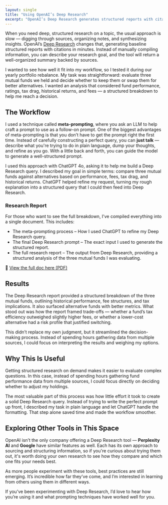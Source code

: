 ```yaml
---
layout: single
title: "Using OpenAI’s Deep Research"
excerpt: "OpenAI’s Deep Research generates structured reports with citations in minutes, making research faster and more efficient. I tested it for portfolio analysis, using meta-prompting to refine my queries. Here’s how it streamlined my decision-making and how you can use it too."
---
```


When you need deep, structured research on a topic, the usual approach is slow — digging through sources, organizing notes, and synthesizing insights. OpenAI’s [Deep Research](https://openai.com/index/introducing-deep-research/) changes that, generating baseline structured reports with citations in minutes. Instead of manually compiling information, you can describe your research goal, and the tool will return a well-organized summary backed by sources.  

I wanted to see how well it fit into my workflow, so I tested it during our yearly portfolio rebalance. My task was straightforward: evaluate three mutual funds we held and decide whether to keep them or swap them for better alternatives. I wanted an analysis that considered fund performance, ratings, tax drag, historical returns, and fees — a structured breakdown to help me reach a decision.  

## The Workflow  

I used a technique called **meta-prompting**, where you ask an LLM to help craft a prompt to use as a follow-on prompt. One of the biggest advantages of meta-prompting is that you don’t have to get the prompt right the first time. Instead of carefully constructing a perfect query, you can **just talk** — describe what you're trying to do in plain language, dump your thoughts, and refine as you go. With a little back and forth, you can guide the model to generate a well-structured prompt.  

I used this approach with ChatGPT 4o, asking it to help me build a Deep Research query. I described my goal in simple terms: compare three mutual funds against alternatives based on performance, fees, tax drag, and historical returns. ChatGPT helped refine my request, turning my rough explanation into a structured query that I could then feed into Deep Research.  


### Research Report  

For those who want to see the full breakdown, I’ve compiled everything into a single document. This includes:

- The meta-prompting process – How I used ChatGPT to refine my Deep Research query.
- The final Deep Research prompt – The exact input I used to generate the structured report.
- The full research report – The output from Deep Research, providing a structured analysis of the three mutual funds I was evaluating.

📄 [View the full doc here (PDF)](/docs/assets/pdfs/open_ai_deep_research_mutual_funds.pdf)

## Results  

The Deep Research report provided a structured breakdown of the three mutual funds, outlining historical performance, fee structures, and tax implications. It also surfaced alternative funds with better metrics. What stood out was how the report framed trade-offs — whether a fund’s tax efficiency outweighed slightly higher fees, or whether a lower-cost alternative had a risk profile that justified switching.  

This didn’t replace my own judgment, but it streamlined the decision-making process. Instead of spending hours gathering data from multiple sources, I could focus on interpreting the results and weighing my options.  

## Why This Is Useful  

Getting structured research on demand makes it easier to evaluate complex questions. In this case, instead of spending hours gathering fund performance data from multiple sources, I could focus directly on deciding whether to adjust my holdings.  

The most valuable part of this process was how little effort it took to create a solid Deep Research query. Instead of trying to write the perfect prompt up front, I described my task in plain language and let ChatGPT handle the formatting. That step alone saved time and made the workflow smoother.  

## Exploring Other Tools in This Space  

OpenAI isn’t the only company offering a Deep Research tool — **Perplexity AI** and **Google** have similar features as well. Each has its own approach to sourcing and structuring information, so if you're curious about trying them out, it's worth doing your own research to see how they compare and which one fits your needs best.  

As more people experiment with these tools, best practices are still emerging. It’s incredible how far they’ve come, and I’m interested in learning from others using them in different ways.  

If you’ve been experimenting with Deep Research, I’d love to hear how you’re using it and what prompting techniques have worked well for you.